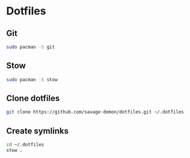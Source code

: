# Dotfiles

## Git
```bash
sudo pacman -S git
```

## Stow
```bash
sudo pacman -S stow
```

## Clone dotfiles
```bash
git clone https://github.com/savage-demon/dotfiles.git ~/.dotfiles
```

## Create symlinks
```bash
cd ~/.dotfiles
stow .
```
